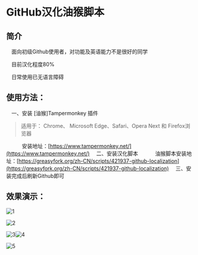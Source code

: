 # GitHub汉化油猴脚本

## 简介
&emsp;面向初级Github使用者，对功能及英语能力不是很好的同学

&emsp;目前汉化程度80%

&emsp;日常使用已无语言障碍

## 使用方法：
&emsp;一、安装 [油猴]Tampermonkey 插件
> 适用于： Chrome、 Microsoft Edge、Safari、Opera Next 和 Firefox浏览器

&emsp;&emsp;&emsp;安装地址：[https://www.tampermonkey.net/](https://www.tampermonkey.net/)
&emsp;二、安装汉化脚本
&emsp;&emsp;&emsp;油猴脚本安装地址：[https://greasyfork.org/zh-CN/scripts/421937-github-localization](https://greasyfork.org/zh-CN/scripts/421937-github-localization)
&emsp;三、安装完成后刷新Github即可
## 效果演示：

![1](https://i.klyi.net/img/27)

![2](https://i.klyi.net/img/30)

![3](https://i.klyi.net/img/26)![4](https://i.klyi.net/img/28)

![5](https://i.klyi.net/img/29)


